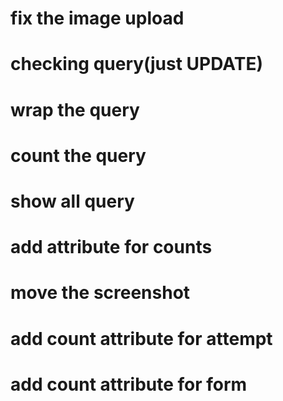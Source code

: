 # fix the image upload
# checking query(just UPDATE)
# wrap the query
# count the query
# show all query
# add attribute for counts
# move the screenshot
# add count attribute for attempt
# add count attribute for form
